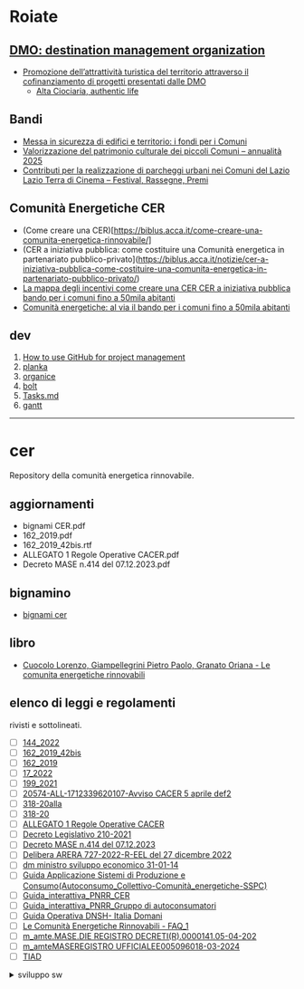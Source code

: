 # Roiate

## [DMO: destination management organization](https://www.visitlazio.com/dmo-destination-management-organization/)
- [Promozione dell’attrattività turistica del territorio attraverso il cofinanziamento di progetti presentati dalle DMO](https://www.lazioeuropa.it/bandi/promozione-dellattrattivita-turistica-del-territorio-attraverso-il-cofinanziamento-di-progetti-presentati-dalle-dmo/)
  - [Alta Ciociaria, authentic life](https://www.altaciociaria.it/)

## Bandi
- [Messa in sicurezza di edifici e territorio: i fondi per i Comuni](https://biblus.acca.it/contributi-messa-in-sicurezza-edifici-e-territorio/)
- [Valorizzazione del patrimonio culturale dei piccoli Comuni – annualità 2025](https://www.lazioeuropa.it/bandi/valorizzazione-del-patrimonio-culturale-dei-piccoli-comuni-annualita-2025/)
- [Contributi per la realizzazione di parcheggi urbani nei Comuni del Lazio](https://www.lazioeuropa.it/bandi/contributi-per-la-realizzazione-di-parcheggi-urbani-nei-comuni-del-lazio/)
[Lazio Terra di Cinema – Festival, Rassegne, Premi](https://www.lazioeuropa.it/bandi/lazio-terra-di-cinema-festival-rassegne-premi/)


## Comunità Energetiche CER
- (Come creare una CER)[https://biblus.acca.it/come-creare-una-comunita-energetica-rinnovabile/]
- (CER a iniziativa pubblica: come costituire una Comunità energetica in partenariato pubblico-privato](https://biblus.acca.it/notizie/cer-a-iniziativa-pubblica-come-costituire-una-comunita-energetica-in-partenariato-pubblico-privato/)
- [La mappa degli incentivi come creare una CER CER a iniziativa pubblica bando per i comuni fino a 50mila abitanti](https://biblus.acca.it/comunita-energetiche-cer-decreto-incentivi/)
- [Comunità energetiche: al via il bando per i comuni fino a 50mila abitanti](https://biblus.acca.it/notizie/comunita-energetiche-al-via-il-bando-per-i-comuni-fino-a-50mila-abitanti/)


## dev
1. [How to use GitHub for project management](https://graphite.dev/guides/github-project-management-guide)
2. [planka](https://github.com/plankanban/planka)
3. [organice](https://github.com/200ok-ch/organice)
4. [bolt](https://github.com/boltpkg/bolt)
5. [Tasks.md](https://github.com/boltpkg/bolt)
6. [gantt](https://github.com/DHTMLX/gantt)

---

# cer
Repository della comunità energetica rinnovabile.

## aggiornamenti
 - bignami CER.pdf
 - 162_2019.pdf
 - 162_2019_42bis.rtf
 - ALLEGATO 1 Regole Operative CACER.pdf
 - Decreto MASE n.414 del 07.12.2023.pdf

## bignamino
 - [bignami cer](<docs/bignami CER.pdf>)

## libro
 - [Cuocolo Lorenzo, Giampellegrini Pietro Paolo, Granato Oriana - Le comunita energetiche rinnovabili](docs/cer.epub)

## elenco di leggi e regolamenti
rivisti e sottolineati.
- [ ] [144_2022](<docs/144_2022.pdf>)
- [ ] [162_2019_42bis](<docs/162_2019_42bis.rtf>)
- [ ] [162_2019](<docs/162_2019.pdf>)
- [ ] [17_2022](<docs/17_2022.pdf>)
- [ ] [199_2021](<docs/199_2021.pdf>)
- [ ] [20574-ALL-1712339620107-Avviso CACER 5 aprile def2](<docs/20574-ALL-1712339620107-Avviso CACER 5 aprile def2.pdf>)
- [ ] [318-20alla](<docs/318-20alla.pdf>)
- [ ] [318-20](<docs/318-20.pdf>)
- [ ] [ALLEGATO 1 Regole Operative CACER](<docs/ALLEGATO 1 Regole Operative CACER.pdf>)
- [ ] [Decreto Legislativo 210-2021](<docs/Decreto Legislativo 210-2021.pdf>)
- [ ] [Decreto MASE n.414 del 07.12.2023](<docs/Decreto MASE n.414 del 07.12.2023.pdf>)
- [ ] [Delibera ARERA 727-2022-R-EEL del 27 dicembre 2022](<docs/Delibera ARERA 727-2022-R-EEL del 27 dicembre 2022.pdf>)
- [ ] [dm ministro sviluppo economico 31-01-14](<docs/dm ministro sviluppo economico 31-01-14 .pdf>)
- [ ] [Guida Applicazione Sistemi di Produzione e Consumo(Autoconsumo_Collettivo-Comunità_energetiche-SSPC)](<docs/Guida Applicazione Sistemi di Produzione e Consumo(Autoconsumo_Collettivo-Comunità_energetiche-SSPC).pdf>)
- [ ] [Guida_interattiva_PNRR_CER](<docs/Guida_interattiva_PNRR_CER.pdf>)
- [ ] [Guida_interattiva_PNRR_Gruppo di autoconsumatori](<docs/Guida_interattiva_PNRR_Gruppo di autoconsumatori.pdf>)
- [ ] [Guida Operativa DNSH- Italia Domani](<docs/Guida Operativa DNSH- Italia Domani.pdf>)
- [ ] [Le Comunità Energetiche Rinnovabili - FAQ_1](<docs/Le Comunità Energetiche Rinnovabili - FAQ_1.pdf>)
- [ ] [m_amte.MASE.DIE REGISTRO DECRETI(R).0000141.05-04-202](<docs/m_amte.MASE.DIE REGISTRO DECRETI(R).0000141.05-04-2024.pdf>)
- [ ] [m_amteMASEREGISTRO UFFICIALEE005096018-03-2024](<docs/m_amteMASEREGISTRO UFFICIALEE005096018-03-2024.pdf>)
- [ ] [TIAD](<docs/TIAD.pdf>)

<details>

 <summary>sviluppo sw</summary>
 
### comando per creare la lista

```
ls . | sed -e 's/\(.\+\)/\-\ \[\ \]\ \[\1\]\(<docs\/\1>\)/g'
```

 - aggiungere rimozione estensione.

</details>
